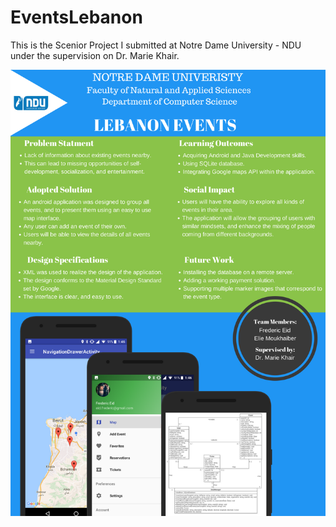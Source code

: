 # EventsLebanon
This is the Scenior Project I submitted at Notre Dame University - NDU under the supervision on Dr. Marie Khair.

![Project Poster](Senior%20Project%20Poster%20-%20Frederic%20Eid%20-%20Elie%20Moukhaiber.png)
